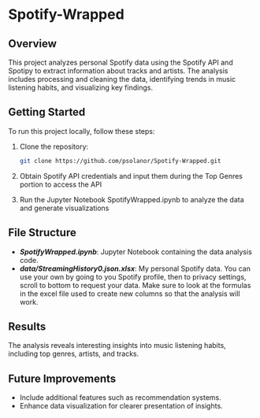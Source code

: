 # Spotify-Wrapped
## Overview

This project analyzes personal Spotify data using the Spotify API and Spotipy to extract information about tracks and artists. The analysis includes processing and cleaning the data, identifying trends in music listening habits, and visualizing key findings.

## Getting Started

To run this project locally, follow these steps:

1. Clone the repository:

   ```bash
   git clone https://github.com/psolanor/Spotify-Wrapped.git
2. Obtain Spotify API credentials and input them during the Top Genres portion to access the API
3. Run the Jupyter Notebook SpotifyWrapped.ipynb to analyze the data and generate visualizations

## File Structure
- ***SpotifyWrapped.ipynb***: Jupyter Notebook containing the data analysis code.
- ***data/StreamingHistory0.json.xlsx***: My personal Spotify data. You can use your own by going to you Spotify profile, then to privacy settings, scroll to bottom to request your data. Make sure to look at the formulas in the excel file used to create new columns so that the analysis will work.

## Results
The analysis reveals interesting insights into music listening habits, including top genres, artists, and tracks.

## Future Improvements
- Include additional features such as recommendation systems.
- Enhance data visualization for clearer presentation of insights.
